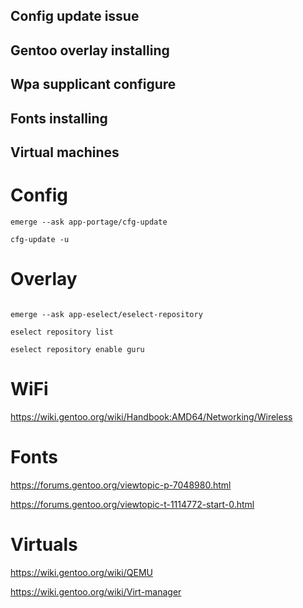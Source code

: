 ## Config update issue

## Gentoo overlay installing

## Wpa supplicant configure

## Fonts installing

## Virtual machines


# Config
```
emerge --ask app-portage/cfg-update
```
```
cfg-update -u
```

# Overlay
```

emerge --ask app-eselect/eselect-repository
```
```
eselect repository list
```
```
eselect repository enable guru
```

# WiFi

https://wiki.gentoo.org/wiki/Handbook:AMD64/Networking/Wireless

# Fonts

https://forums.gentoo.org/viewtopic-p-7048980.html

https://forums.gentoo.org/viewtopic-t-1114772-start-0.html

# Virtuals

https://wiki.gentoo.org/wiki/QEMU

https://wiki.gentoo.org/wiki/Virt-manager

